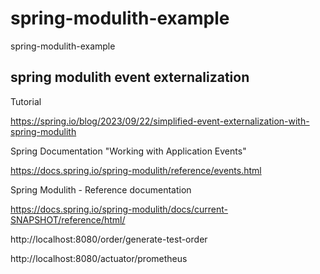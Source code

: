 # spring-modulith-example
spring-modulith-example

## spring modulith event externalization

Tutorial

https://spring.io/blog/2023/09/22/simplified-event-externalization-with-spring-modulith

Spring Documentation "Working with Application Events"

https://docs.spring.io/spring-modulith/reference/events.html

Spring Modulith - Reference documentation

https://docs.spring.io/spring-modulith/docs/current-SNAPSHOT/reference/html/


http://localhost:8080/order/generate-test-order

http://localhost:8080/actuator/prometheus